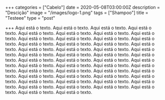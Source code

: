 +++
categories = ["Cabelo"]
date = 2020-05-08T03:00:00Z
description = "Descição"
image = "/images/logo-1.png"
tags = ["Shampoo"]
title = "Testeee"
type = "post"

+++
Aqui está o texto. Aqui está o texto. Aqui está o texto. Aqui está o texto. Aqui está o texto. Aqui está o texto. Aqui está o texto. Aqui está o texto. Aqui está o texto. Aqui está o texto. Aqui está o texto. Aqui está o texto. Aqui está o texto. Aqui está o texto. Aqui está o texto. Aqui está o texto. Aqui está o texto. Aqui está o texto. Aqui está o texto. Aqui está o texto. Aqui está o texto. Aqui está o texto. Aqui está o texto. Aqui está o texto. Aqui está o texto. Aqui está o texto. Aqui está o texto. Aqui está o texto. Aqui está o texto. Aqui está o texto. Aqui está o texto. Aqui está o texto. Aqui está o texto. Aqui está o texto. Aqui está o texto. Aqui está o texto. Aqui está o texto. Aqui está o texto. Aqui está o texto. Aqui está o texto. Aqui está o texto. Aqui está o texto. Aqui está o texto. Aqui está o texto. Aqui está o texto. Aqui está o texto. Aqui está o texto. Aqui está o texto. Aqui está o texto. Aqui está o texto.  